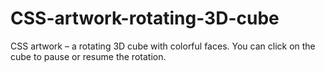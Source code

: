 # CSS-artwork-rotating-3D-cube
CSS artwork – a rotating 3D cube with colorful faces. You can click on the cube to pause or resume the rotation.
